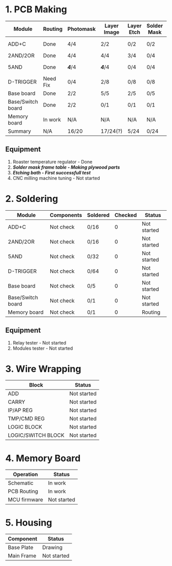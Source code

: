 # 1. PCB Making

| Module            | Routing     | Photomask   | Layer Image | Layer Etch | Solder Mask | Milling | Plates | Pcb    |  Make Status  |
|-------------------|-------------|-------------|-------------|------------|-------------|---------|--------|--------|---------------|
|ADD+C              | Done        |    4/4      |    2/2      |    0/2     |      0/2    |   0/2   |  2     |  16    |  Layer image  |
|2AND/2OR           | Done        |    4/4      |    4/4      |    3/4     |      0/4    |   0/4   |  4(?)  |  32(?) | ***Layer Etch***  |
|5AND               | Done        |    ***4***/4      |    ***4***/4      |    0/4     |      0/4    |   0/4   |  4     |  32    | ***Layer Image***  |
|D-TRIGGER          | Need Fix        |    0/4      |    2/8      |    0/8     |      0/8    |   0/8   |  8     |  64    |  Not started  |
|Base board         | Done        |    2/2      |    5/5      |    2/5     |      0/5    |   0/5   |  5     |   5    |  ***Layer Etch***  |
|Base/Switch board  | Done        |    2/2      |    0/1      |    0/1     |      0/1    |   0/1   |  1     |   1    | Photomask  |
|Memory board       | In work     |     N/A     |    N/A      |    N/A     |      N/A    |   N/A   |  1     |   1    |  Routing      |
| Summary   | N/A |   16/20  |    17/24(?) |    5/24    |   0/24   |   0/24  |   24   |   151(?)  | |
## Equipment
1. Roaster temperature regulator - Done
2. ***Solder mask frame table   - Making plywood parts***
3. ***Etching bath - First successfull test***
4. CNC milling machine tuning - Not started

# 2. Soldering
| Module            | Components  | Soldered    | Checked  |    Status    |
|-------------------|-------------|-------------|----------|--------------|
|ADD+C              |  Not check  |   0/16      |    0     |  Not started |
|2AND/2OR           |  Not check  |   0/16      |    0     |  Not started |
|5AND               |  Not check  |   0/32      |    0     |  Not started |
|D-TRIGGER          |  Not check  |   0/64      |    0     |  Not started |
|Base board         |  Not check  |   0/5       |    0     |  Not started |
|Base/Switch board  |  Not check  |   0/1       |    0     |  Not started |
|Memory board       |  Not check  |   0/1       |    0     |  Routing     |
## Equipment
1. Relay tester - Not started
2. Modules tester - Not started

# 3. Wire Wrapping
|Block               |     Status    |     
|--------------------|---------------|
|ADD                 |  Not started  |
|CARRY               |  Not started  |
|IP/AP REG           |  Not started  |
|TMP/CMD REG         |  Not started  |
|LOGIC BLOCK         |  Not started  |
|LOGIC/SWITCH BLOCK  |  Not started  |

# 4. Memory Board 
| Operation           |  Status       |
|---------------------|---------------|
| Schematic           |  In work      |
| PCB Routing         |  In work      |
| MCU firmware        |  Not started  |


# 5. Housing
|  Component          |   Status     |
|---------------------|--------------|
| Base Plate          | Drawing      |
| Main Frame          | Not started  |

